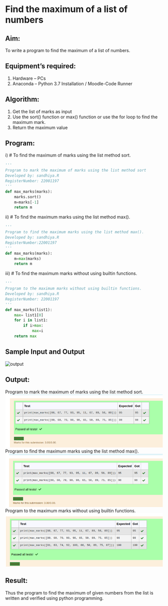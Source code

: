 # Find the maximum of a list of numbers
## Aim:
To write a program to find the maximum of a list of numbers.
## Equipment’s required:
1.	Hardware – PCs
2.	Anaconda – Python 3.7 Installation / Moodle-Code Runner
## Algorithm:
1.	Get the list of marks as input
2.	Use the sort() function or max() function or use the for loop to find the maximum mark.
3.	Return the maximum value
## Program:

i)	# To find the maximum of marks using the list method sort.
```Python
''' 
Program to mark the maximum of marks using the list method sort
Developed by: sandhiya.R
RegisterNumber: 22001197
'''
def max_marks(marks):
    marks.sort()
    m=marks[-1]
    return m


```

ii)	# To find the maximum marks using the list method max().
```Python
''' 
Program to find the maximum marks using the list method max().
Developed by: sandhiya.R
RegisterNumber:22001197
'''
def max_marks(marks):
    m=max(marks)
    return m


```

iii) # To find the maximum marks without using builtin functions.
```Python
''' 
Program to the maximum marks without using builtin functions.
Developed by: sandhiya.R
RegisterNumber: 22001197
'''
def max_marks(list1):
    max= list1[0]
    for i in list1:
        if i>max:
            max=i
    return max


```
## Sample Input and Output
![output](./img/max_marks1.jpg) 

## Output:
Program to mark the maximum of marks using the list method sort.
![output](/max1.png)
Program to find the maximum marks using the list method max().
![output](/max2.png)
Program to the maximum marks without using builtin functions.
![output](/max3.png)


## Result:
Thus the program to find the maximum of given numbers from the list is written and verified using python programming.